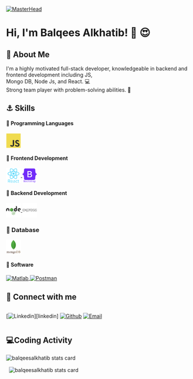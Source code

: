 [![MasterHead](https://encrypted-tbn0.gstatic.com/images?q=tbn:ANd9GcQ5wLpcq-9s2h1eNDeU2GybtkXHHpt3FwDVLQ&s)](https://github.com/balqeesalkhatib/balqeesalkhatib)

# Hi, I'm Balqees Alkhatib! 👋 😍


## 🚀 About Me

I'm a highly motivated full-stack developer, knowledgeable in backend and frontend development including JS,
<br/> 
Mongo DB, Node Js, and React. 💻
<br/>
Strong team player with problem-solving abilities. 💪

## ⚓ Skills 

#### 🗻 Programming Languages

<a href="https://developer.mozilla.org/en-US/docs/Web/JavaScript" target="blank">
<img align="center" src="https://raw.githubusercontent.com/devicons/devicon/master/icons/javascript/javascript-original.svg" alt="JavaScript" height="40" width="40" />
</a>


#### 🌅 Frontend Development


<a href="https://reactjs.org/" target="blank">
<img align="center" src="https://raw.githubusercontent.com/devicons/devicon/master/icons/react/react-original-wordmark.svg" alt="React" height="40" width="40" />
</a>

<a href="https://getbootstrap.com" target="blank">
<img align="center" src="https://raw.githubusercontent.com/devicons/devicon/master/icons/bootstrap/bootstrap-plain-wordmark.svg" alt="Bootstrap" height="40" width="40" />
</a>

#### 🌇 Backend Development 

<a href="https://nodejs.org" target="blank">
<img align="center" src="https://raw.githubusercontent.com/devicons/devicon/master/icons/nodejs/nodejs-original-wordmark.svg" alt="Node.js" height="40" width="40" />
</a>
<a href="https://expressjs.com" target="blank">
<img align="center" src="https://raw.githubusercontent.com/devicons/devicon/master/icons/express/express-original-wordmark.svg" alt="Express" height="40" width="40" />
</a>

### 📍 Database
<a href="https://www.mongodb.com/" target="blank">
<img align="center" src="https://raw.githubusercontent.com/devicons/devicon/master/icons/mongodb/mongodb-original-wordmark.svg" alt="MongoDB" height="40" width="40" />
</a>

#### 🎡 Software
<a href="https://www.mathworks.com/" target="blank">
<img align="center" src="https://upload.wikimedia.org/wikipedia/commons/2/21/Matlab_Logo.png" alt="Matlab" height="40" width="40" />
</a>
<a href="https://postman.com" target="blank">
<img align="center" src="https://www.vectorlogo.zone/logos/getpostman/getpostman-icon.svg" alt="Postman" height="40" width="40" />
</a>

## 📱 Connect with me

<div style="display: flex; gap:0.25rem">

[<img alt="Linkedin" src="https://img.shields.io/badge/LinkedIn-0077B5?style=for-the-badge&logo=linkedin&logoColor=white" />][linkedin]
[<img alt="Github" src="https://img.shields.io/badge/GitHub-100000?style=for-the-badge&logo=github&logoColor=white" />][github]
[<img alt="Email" src="https://img.shields.io/badge/Gmail-D14836?style=for-the-badge&logo=gmail&logoColor=white" />][email]

</div>

## 💻Coding Activity


  <p>
<img align="center" src="https://github-readme-stats.vercel.app/api/top-langs?username=balqeesalkhatib&theme=default&title_color=000000&text_color=000000&bg_color=ffffff&hide_border=true&layout=compact" alt="balqeesalkhatib stats card" /></p>



<p>&nbsp;
<img align="center" src="https://github-readme-stats.vercel.app/api?username=balqeesalkhatib&show_icons=true&theme=default&title_color=000000&text_color=000000&bg_color=ffffff&hide_border=true" alt="balqeesalkhatib stats card" /></p>


[github]: https://github.com/balqeesalkhatib
[email]: mailto:balqees.alkhateb@gmail.com

